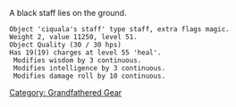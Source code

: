 A black staff lies on the ground.

`Object 'ciquala's staff' type staff, extra flags magic.`  
`Weight 2, value 11250, level 51.`  
`Object Quality (30 / 30 hps)`  
`Has 19(19) charges at level 55 'heal'.`  
` Modifies wisdom by 3 continuous.`  
` Modifies intelligence by 3 continuous.`  
` Modifies damage roll by 10 continuous.`

[Category: Grandfathered Gear](Category:_Grandfathered_Gear "wikilink")
